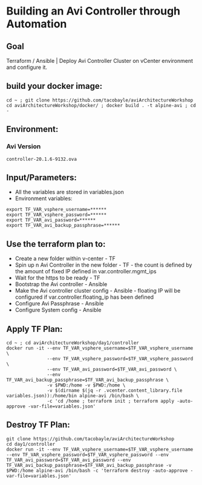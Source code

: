 # Building an Avi Controller through Automation

## Goal
Terraform / Ansible | Deploy Avi Controller Cluster on vCenter environment and configure it.


## build your docker image:
```
cd ~ ; git clone https://github.com/tacobayle/aviArchitectureWorkshop
cd aviArchitectureWorkshop/docker/ ; docker build . -t alpine-avi ; cd -
```

## Environment:

### Avi Version
```
controller-20.1.6-9132.ova
```

## Input/Parameters:
- All the variables are stored in variables.json
- Environment variables:
```
export TF_VAR_vsphere_username=******
export TF_VAR_vsphere_password=******
export TF_VAR_avi_password=******
export TF_VAR_avi_backup_passphrase=******
```

## Use the terraform plan to:
- Create a new folder within v-center - TF
- Spin up n Avi Controller in the new folder - TF - the count is defined by the amount of fixed IP defined in var.controller.mgmt_ips
- Wait for the https to be ready - TF
- Bootstrap the Avi controller - Ansible
- Make the Avi controller cluster config - Ansible - floating IP will be configured if var.controller.floating_ip has been defined
- Configure Avi Passphrase - Ansible
- Configure System config - Ansible

## Apply TF Plan:
```
cd ~ ; cd aviArchitectureWorkshop/day1/controller
docker run -it --env TF_VAR_vsphere_username=$TF_VAR_vsphere_username \
               --env TF_VAR_vsphere_password=$TF_VAR_vsphere_password \
               --env TF_VAR_avi_password=$TF_VAR_avi_password \
               --env TF_VAR_avi_backup_passphrase=$TF_VAR_avi_backup_passphrase \
               -v $PWD:/home -v $PWD:/home \
               -v $(dirname $(jq -r .vcenter.content_library.file variables.json)):/home/bin alpine-avi /bin/bash \
               -c 'cd /home ; terraform init ; terraform apply -auto-approve -var-file=variables.json'
```

## Destroy TF Plan:
```
git clone https://github.com/tacobayle/aviArchitectureWorkshop
cd day1/controller
docker run -it --env TF_VAR_vsphere_username=$TF_VAR_vsphere_username --env TF_VAR_vsphere_password=$TF_VAR_vsphere_password --env TF_VAR_avi_password=$TF_VAR_avi_password --env TF_VAR_avi_backup_passphrase=$TF_VAR_avi_backup_passphrase -v $PWD:/home alpine-avi /bin/bash -c 'terraform destroy -auto-approve -var-file=variables.json'
```